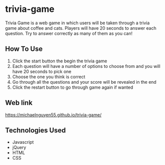 # trivia-game
Trivia Game is a web game in which users will be taken through a trivia game about coffee and cats. Players will have 20 seconds to answer each question. Try to answer correctly as many of them as you can!

## How To Use
1. Click the start button the begin the trivia game
2. Each question will have a number of options to choose from and you will have 20 seconds to pick one
3. Choose the one you think is correct
4. Go through all the questions and your score will be revealed in the end
5. Click the restart button to go through game again if wanted

## Web link
https://michaelnguyen55.github.io/trivia-game/

## Technologies Used
* Javascript
* jQuery
* HTML
* CSS